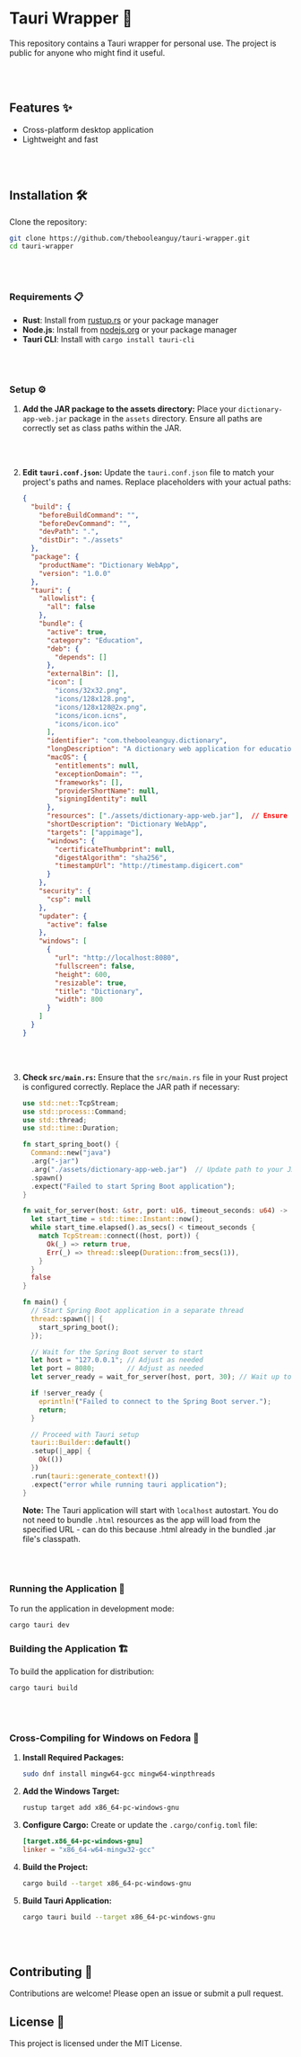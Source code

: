 <br><br>

# Tauri Wrapper 🚀

This repository contains a Tauri wrapper for personal use. The project is public for anyone who might find it useful.

<br><br>

## Features ✨
- Cross-platform desktop application
- Lightweight and fast

<br><br>

## Installation 🛠️

Clone the repository:
```sh
git clone https://github.com/thebooleanguy/tauri-wrapper.git
cd tauri-wrapper
```

<br><br>

### Requirements 📋

- **Rust**: Install from [rustup.rs](https://rustup.rs/) or your package manager
- **Node.js**: Install from [nodejs.org](https://nodejs.org/) or your package manager
- **Tauri CLI**: Install with `cargo install tauri-cli`

<br><br>

### Setup ⚙️

1. **Add the JAR package to the assets directory:**
   Place your `dictionary-app-web.jar` package in the `assets` directory. Ensure all paths are correctly set as class paths within the JAR.

<br><br>

2. **Edit `tauri.conf.json`:**
   Update the `tauri.conf.json` file to match your project's paths and names. Replace placeholders with your actual paths:
   ```json
   {
     "build": {
       "beforeBuildCommand": "",
       "beforeDevCommand": "",
       "devPath": ".",
       "distDir": "./assets"
     },
     "package": {
       "productName": "Dictionary WebApp",
       "version": "1.0.0"
     },
     "tauri": {
       "allowlist": {
         "all": false
       },
       "bundle": {
         "active": true,
         "category": "Education",
         "deb": {
           "depends": []
         },
         "externalBin": [],
         "icon": [
           "icons/32x32.png",
           "icons/128x128.png",
           "icons/128x128@2x.png",
           "icons/icon.icns",
           "icons/icon.ico"
         ],
         "identifier": "com.thebooleanguy.dictionary",
         "longDescription": "A dictionary web application for educational purposes.",
         "macOS": {
           "entitlements": null,
           "exceptionDomain": "",
           "frameworks": [],
           "providerShortName": null,
           "signingIdentity": null
         },
         "resources": ["./assets/dictionary-app-web.jar"],  // Ensure this path matches your JAR file location
         "shortDescription": "Dictionary WebApp",
         "targets": ["appimage"],
         "windows": {
           "certificateThumbprint": null,
           "digestAlgorithm": "sha256",
           "timestampUrl": "http://timestamp.digicert.com"
         }
       },
       "security": {
         "csp": null
       },
       "updater": {
         "active": false
       },
       "windows": [
         {
           "url": "http://localhost:8080",
           "fullscreen": false,
           "height": 600,
           "resizable": true,
           "title": "Dictionary",
           "width": 800
         }
       ]
     }
   }
   ```

<br><br>

3. **Check `src/main.rs`:**
   Ensure that the `src/main.rs` file in your Rust project is configured correctly. Replace the JAR path if necessary:
   ```rust
   use std::net::TcpStream;
   use std::process::Command;
   use std::thread;
   use std::time::Duration;

   fn start_spring_boot() {
     Command::new("java")
     .arg("-jar")
     .arg("./assets/dictionary-app-web.jar")  // Update path to your JAR file if different
     .spawn()
     .expect("Failed to start Spring Boot application");
   }

   fn wait_for_server(host: &str, port: u16, timeout_seconds: u64) -> bool {
     let start_time = std::time::Instant::now();
     while start_time.elapsed().as_secs() < timeout_seconds {
       match TcpStream::connect((host, port)) {
         Ok(_) => return true,
         Err(_) => thread::sleep(Duration::from_secs(1)),
       }
     }
     false
   }

   fn main() {
     // Start Spring Boot application in a separate thread
     thread::spawn(|| {
       start_spring_boot();
     });

     // Wait for the Spring Boot server to start
     let host = "127.0.0.1"; // Adjust as needed
     let port = 8080;        // Adjust as needed
     let server_ready = wait_for_server(host, port, 30); // Wait up to 30 seconds

     if !server_ready {
       eprintln!("Failed to connect to the Spring Boot server.");
       return;
     }

     // Proceed with Tauri setup
     tauri::Builder::default()
     .setup(|_app| {
       Ok(())
     })
     .run(tauri::generate_context!())
     .expect("error while running tauri application");
   }
   ```

   **Note:** The Tauri application will start with `localhost` autostart. You do not need to bundle `.html` resources as the app will load from the specified URL - can do this because .html already in the bundled .jar file's classpath.

<br><br>

### Running the Application 🚀

To run the application in development mode:
```sh
cargo tauri dev
```

### Building the Application 🏗️

To build the application for distribution:
```sh
cargo tauri build
```
<br><br>

### Cross-Compiling for Windows on Fedora 🐧

1. **Install Required Packages:**
   ```sh
   sudo dnf install mingw64-gcc mingw64-winpthreads
   ```

2. **Add the Windows Target:**
   ```sh
   rustup target add x86_64-pc-windows-gnu
   ```

3. **Configure Cargo:**
   Create or update the `.cargo/config.toml` file:
   ```toml
   [target.x86_64-pc-windows-gnu]
   linker = "x86_64-w64-mingw32-gcc"
   ```

4. **Build the Project:**
   ```sh
   cargo build --target x86_64-pc-windows-gnu
   ```

5. **Build Tauri Application:**
   ```sh
   cargo tauri build --target x86_64-pc-windows-gnu
   ```

<br><br>

## Contributing 🤝

Contributions are welcome! Please open an issue or submit a pull request.

## License 📜

This project is licensed under the MIT License.
```
